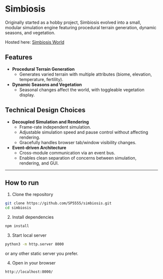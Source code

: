 # Simbiosis

Originally started as a hobby project, Simbiosis evolved into a small, modular simulation engine featuring procedural terrain generation, dynamic seasons, and vegetation.

Hosted here: [Simbiosis World](https://simbiosis-world.netlify.app)

## Features
- **Procedural Terrain Generation**
    - Generates varied terrain with multiple attributes (biome, elevation, temperature, fertility).
- **Dynamic Seasons and Vegetation**
    - Seasonal changes affect the world, with toggleable vegetation display.

## Technical Design Choices
- **Decoupled Simulation and Rendering**
    - Frame-rate independent simulation.
    - Adjustable simulation speed and pause control without affecting rendering.
    - Gracefully handles browser tab/window visibility changes.
- **Event-driven Architecture**
    - Cross-module communication via an event bus.
    - Enables clean separation of concerns between simulation, rendering, and GUI.

---

## How to run

1. Clone the repository
```bash
git clone https://github.com/SP5555/simbiosis.git
cd simbiosis
```

2. Install dependencies
```bash
npm install
```

3. Start local server
```bash
python3 -m http.server 8000
```
or any other static server you prefer.

4. Open in your browser
```bash
http://localhost:8000/
```